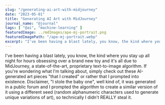 ```yaml
---
slug: "/generating-ai-art-with-midjourney"
date: "2023-05-01"
title: "Generating AI Art with MidJourney"
journal_name: "@journal"
tags: [ "@ai", "machine-learning" ]
featuredImage: ../mdImages/ape-mj-portrait.png
featuredImagePath: "/ape-mj-portrait.webp"
excerpt: "I've been having a blast lately, you know, the kind where you stay up all night for hours obsessing over a brand new toy and it's all due to MidJourney..."
---
```



I've been having a blast lately, you know, the kind where you stay up all night for hours obsessing over a brand new toy and it's all due to MidJourney, a state-of-the-art, proprietary text-to-image algorithm. If you're wondering what I'm talking about, simply check out these AI-generated art pieces "that I created" or rather that I prompted into existence. Disclaimer, "I stole the baby one", well kind of, it was generated in a public forum and I prompted the algorithm to create a similar version of it using a different seed (random alphanumeric characters used to generate unique variations of art), so technically I didn't REALLY steal it.